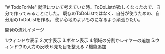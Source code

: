 "# TodoForMe" 
就活について考えていた時、ToDoListが欲しくなったので、自分で作ってみることにした。
既存のToDoListではなく、自分が使うための、自分用のToDoListを作る。
使い心地のよいものになるよう頑張りたい。

開発の流れイメージ

1.ウィンドウ表示
2.文字表示
3.ボタン表示
4.領域の分割かレイヤーの追加
5.ウィンドウの入力の反映
6.見た目を整える
7.機能追加
